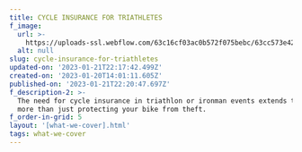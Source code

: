 ```yaml
---
title: CYCLE INSURANCE FOR TRIATHLETES
f_image:
  url: >-
    https://uploads-ssl.webflow.com/63c16cf03ac0b572f075bebc/63cc573e420df33084a4dfed_insurance_triathlon.webp
  alt: null
slug: cycle-insurance-for-triathletes
updated-on: '2023-01-21T22:17:42.499Z'
created-on: '2023-01-20T14:01:11.605Z'
published-on: '2023-01-21T22:20:47.697Z'
f_description-2: >-
  The need for cycle insurance in triathlon or ironman events extends to much
  more than just protecting your bike from theft.
f_order-in-grid: 5
layout: '[what-we-cover].html'
tags: what-we-cover
---
```



